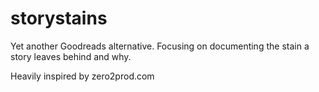 # storystains

Yet another Goodreads alternative. Focusing on documenting the stain a story leaves behind and why.

Heavily inspired by zero2prod.com
